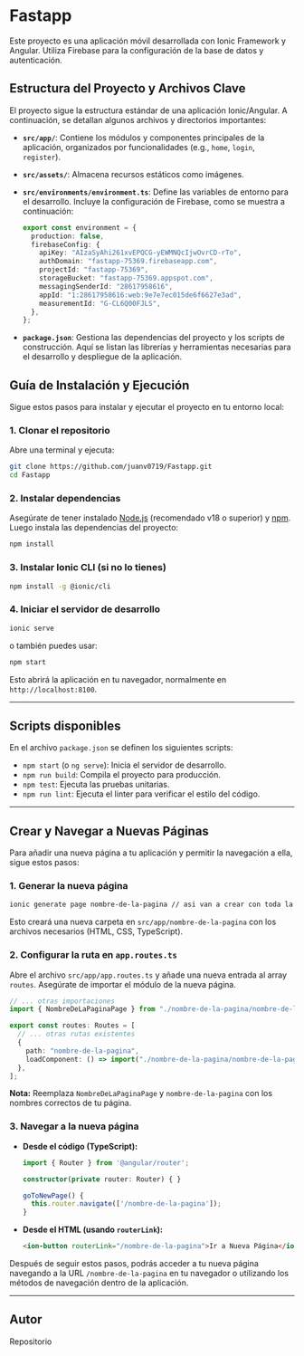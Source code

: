 # Fastapp

Este proyecto es una aplicación móvil desarrollada con Ionic Framework y Angular. Utiliza Firebase para la configuración de la base de datos y autenticación.

## Estructura del Proyecto y Archivos Clave

El proyecto sigue la estructura estándar de una aplicación Ionic/Angular. A continuación, se detallan algunos archivos y directorios importantes:

- **`src/app/`**: Contiene los módulos y componentes principales de la aplicación, organizados por funcionalidades (e.g., `home`, `login`, `register`).
- **`src/assets/`**: Almacena recursos estáticos como imágenes.
- **`src/environments/environment.ts`**: Define las variables de entorno para el desarrollo. Incluye la configuración de Firebase, como se muestra a continuación:

  ```typescript
  export const environment = {
    production: false,
    firebaseConfig: {
      apiKey: "AIzaSyAhi261xvEPQCG-yEWMNQcIjwOvrCD-rTo",
      authDomain: "fastapp-75369.firebaseapp.com",
      projectId: "fastapp-75369",
      storageBucket: "fastapp-75369.appspot.com",
      messagingSenderId: "28617958616",
      appId: "1:28617958616:web:9e7e7ec015de6f6627e3ad",
      measurementId: "G-CL6Q00FJLS",
    },
  };
  ```

- **`package.json`**: Gestiona las dependencias del proyecto y los scripts de construcción. Aquí se listan las librerías y herramientas necesarias para el desarrollo y despliegue de la aplicación.

## Guía de Instalación y Ejecución

Sigue estos pasos para instalar y ejecutar el proyecto en tu entorno local:

### 1. Clonar el repositorio

Abre una terminal y ejecuta:

```bash
git clone https://github.com/juanv0719/Fastapp.git
cd Fastapp
```

### 2. Instalar dependencias

Asegúrate de tener instalado [Node.js](https://nodejs.org/) (recomendado v18 o superior) y [npm](https://www.npmjs.com/).  
Luego instala las dependencias del proyecto:

```bash
npm install
```

### 3. Instalar Ionic CLI (si no lo tienes)

```bash
npm install -g @ionic/cli
```

### 4. Iniciar el servidor de desarrollo

```bash
ionic serve
```
o también puedes usar:
```bash
npm start
```
Esto abrirá la aplicación en tu navegador, normalmente en `http://localhost:8100`.

---

## Scripts disponibles

En el archivo `package.json` se definen los siguientes scripts:

- `npm start` (o `ng serve`): Inicia el servidor de desarrollo.
- `npm run build`: Compila el proyecto para producción.
- `npm test`: Ejecuta las pruebas unitarias.
- `npm run lint`: Ejecuta el linter para verificar el estilo del código.

---

## Crear y Navegar a Nuevas Páginas

Para añadir una nueva página a tu aplicación y permitir la navegación a ella, sigue estos pasos:

### 1. Generar la nueva página

```bash
ionic generate page nombre-de-la-pagina // asi van a crear con toda la estructura de la pagina y lista para que solo coloquen su codigo
```

Esto creará una nueva carpeta en `src/app/nombre-de-la-pagina` con los archivos necesarios (HTML, CSS, TypeScript).

### 2. Configurar la ruta en `app.routes.ts`

Abre el archivo `src/app/app.routes.ts` y añade una nueva entrada al array `routes`. Asegúrate de importar el módulo de la nueva página.

```typescript
// ... otras importaciones
import { NombreDeLaPaginaPage } from "./nombre-de-la-pagina/nombre-de-la-pagina.page";

export const routes: Routes = [
  // ... otras rutas existentes
  {
    path: "nombre-de-la-pagina",
    loadComponent: () => import("./nombre-de-la-pagina/nombre-de-la-pagina.page").then((m) => m.NombreDeLaPaginaPage),
  },
];
```

**Nota:** Reemplaza `NombreDeLaPaginaPage` y `nombre-de-la-pagina` con los nombres correctos de tu página.

### 3. Navegar a la nueva página

- **Desde el código (TypeScript):**

  ```typescript
  import { Router } from '@angular/router';

  constructor(private router: Router) { }

  goToNewPage() {
    this.router.navigate(['/nombre-de-la-pagina']);
  }
  ```

- **Desde el HTML (usando `routerLink`):**

  ```html
  <ion-button routerLink="/nombre-de-la-pagina">Ir a Nueva Página</ion-button>
  ```

Después de seguir estos pasos, podrás acceder a tu nueva página navegando a la URL `/nombre-de-la-pagina` en tu navegador o utilizando los métodos de navegación dentro de la aplicación.

---

## Autor

Repositorio
